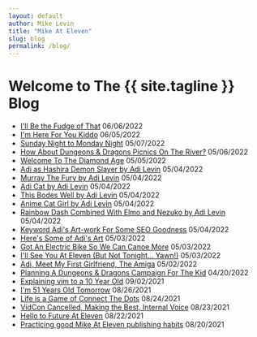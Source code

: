 ```yaml
---
layout: default
author: Mike Levin
title: "Mike At Eleven"
slug: blog
permalink: /blog/
---
```


# Welcome to The {{ site.tagline }} Blog

- [I'll Be the Fudge of That](/blog/ill-be-the-fudge-of-that/) 06/06/2022
- [I'm Here For You Kiddo](/blog/im-here-for-you-kiddo/) 06/05/2022
- [Sunday Night to Monday Night](/blog/sunday-night-to-monday-night/) 05/07/2022
- [How About Dungeons & Dragons Picnics On The River?](/blog/how-about-dungeons-dragons-picnics-on-the-river/) 05/06/2022
- [Welcome To The Diamond Age](/blog/welcome-to-the-diamond-age/) 05/05/2022
- [Adi as Hashira Demon Slayer by Adi Levin](/blog/adi-as-hashira-demon-slayer-by-adi-levin/) 05/04/2022
- [Murray The Fury by Adi Levin](/blog/murray-the-fury-by-adi-levin/) 05/04/2022
- [Adi Cat by Adi Levin](/blog/adi-cat-by-adi-levin/) 05/04/2022
- [This Bodes Well by Adi Levin](/blog/this-bodes-well-by-adi-levin/) 05/04/2022
- [Anime Cat Girl by Adi Levin](/blog/anime-cat-girl-by-adi-levin/) 05/04/2022
- [Rainbow Dash Combined With Elmo and Nezuko by Adi Levin](/blog/rainbow-dash-combined-with-elmo-and-nezuko-by-adi-levin/) 05/04/2022
- [Keyword Adi's Art-work For Some SEO Goodness](/blog/keyword-adis-art-work-for-some-seo-goodness/) 05/04/2022
- [Here's Some of Adi's Art](/blog/heres-some-of-adis-art/) 05/03/2022
- [Got An Electric Bike So We Can Canoe More](/blog/got-an-electric-bike-so-we-can-canoe-more/) 05/03/2022
- [I'll See You At Eleven (But Not Tonight... Yawn!)](/blog/ill-see-you-at-eleven-but-not-tonight-yawn/) 05/03/2022
- [Adi, Meet My First Girlfriend, The Amiga](/blog/adi-meet-my-first-girlfriend-the-amiga/) 05/02/2022
- [Planning A Dungeons & Dragons Campaign For The Kid](/blog/planning-a-dungeons-dragons-campaign-for-the-kid/) 04/20/2022
- [Explaining vim to a 10 Year Old](/blog/explaining-vim-to-a-10-year-old/) 09/02/2021
- [I'm 51 Years Old Tomorrow](/blog/im-51-years-old-tomorrow/) 08/26/2021
- [Life is a Game of Connect The Dots](/blog/life-is-a-game-of-connect-the-dots/) 08/24/2021
- [VidCon Cancelled, Making the Best, Internal Voice](/blog/vidcon-cancelled-making-the-best-internal-voice/) 08/23/2021
- [Hello to Future At Eleven](/blog/hello-to-future-at-eleven/) 08/22/2021
- [Practicing good Mike At Eleven publishing habits](/blog/practicing-good-mike-at-eleven-publishing-habits/) 08/20/2021